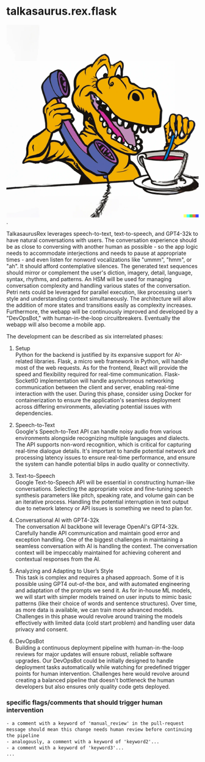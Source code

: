 # talkasaurus.rex.flask

![a cartoon tyrannosaurus rex talks on an oversized 1980s-style telephone while stirring a cup of tea with a large aquamarine-colored spoon](talkosaurus-rex.png?raw=true "TalkasaurusRex"). 



TalkasaurusRex leverages speech-to-text, text-to-speech, and GPT4-32k to have natural conversations with users. The conversation experience should be as close to conversing with another human as possible - so the app logic needs to accommodate interjections and needs to pause at appropriate times - and even listen for nonword vocalizations like "ummm", "hmm", or "ah". It should afford contemplative silences. The generated text sequences should mirror or complement the user's diction, imagery, detail, language, syntax, rhythms, and patterns. An HSM will be used for managing conversation complexity and handling various states of the conversation. Petri nets could be leveraged for parallel execution, like processing user’s style and understanding context simultaneously. The architecture will allow the addition of more states and transitions easily as complexity increases. Furthermore, the webapp will be continuously improved and developed by a "DevOpsBot," with human-in-the-loop circuitbreakers. Eventually the webapp will also become a mobile app.  

The development can be described as six interrelated phases:  
1. Setup  
   Python for the backend is justified by its expansive support for AI-related libraries. Flask, a micro web framework in Python, will handle most of the web requests. As for the frontend, React will provide the speed and flexibility required for real-time communication. Flask-SocketIO implementation will handle asynchronous networking communication between the client and server, enabling real-time interaction with the user. During this phase, consider using Docker for containerization to ensure the application's seamless deployment across differing environments, alleviating potential issues with dependencies.

2. Speech-to-Text  
   Google's Speech-to-Text API can handle noisy audio from various environments alongside recognizing multiple languages and dialects. The API supports non-word recognition, which is critical for capturing real-time dialogue details. It's important to handle potential network and processing latency issues to ensure real-time performance, and ensure the system can handle potential blips in audio quality or connectivity.

3. Text-to-Speech  
   Google Text-to-Speech API will be essential in constructing human-like conversations. Selecting the appropriate voice and fine-tuning speech synthesis parameters like pitch, speaking rate, and volume gain can be an iterative process. Handling the potential interruption in text output due to network latency or API issues is something we need to plan for.

4. Conversational AI with GPT4-32k  
   The conversation AI backbone will leverage OpenAI's GPT4-32k. Carefully handle API communication and maintain good error and exception handling. One of the biggest challenges in maintaining a seamless conversation with AI is handling the context. The conversation context will be impeccably maintained for achieving coherent and contextual responses from the AI. 

5. Analyzing and Adapting to User’s Style  
   This task is complex and requires a phased approach. Some of it is possible using GPT4 out-of-the box, and with automated engineering and adaptation of the prompts we send it. As for in-house ML models, we will start with simpler models trained on user inputs to mimic basic patterns (like their choice of words and sentence structures). Over time, as more data is available, we can train more advanced models. Challenges in this phase would revolve around training the models effectively with limited data (cold start problem) and handling user data privacy and consent.

6. DevOpsBot  
   Building a continuous deployment pipeline with human-in-the-loop reviews for major updates will ensure robust, reliable software upgrades. Our DevOpsBot could be initially designed to handle deployment tasks automatically while watching for predefined trigger points for human intervention. Challenges here would revolve around creating a balanced pipeline that doesn't bottleneck the human developers but also ensures only quality code gets deployed.



### specific flags/comments that should trigger human intervention
    - a comment with a keyword of 'manual_review' in the pull-request message should mean this change needs human review before continuing the pipeline
    - analogously, a comment with a keyword of 'keyword2'...
    - a comment with a keyword of 'keyword3'...
    ...
[//]: # (TODO: define more such keywords as needed)
